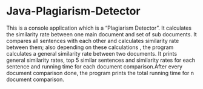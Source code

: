 # Java-Plagiarism-Detector

This is a console application which is a “Plagiarism Detector”. It calculates the
similarity rate between one main document and set of sub documents. It compares all
sentences with each other and calculates similarity rate between them; also
depending on these calculations , the program calculates a general similarity rate
between two documents. It prints general similarity rates, top 5 similar sentences and
similarity rates for each sentence and running time for each document
comparison.After every document comparison done, the program prints the total
running time for n document comparison.
